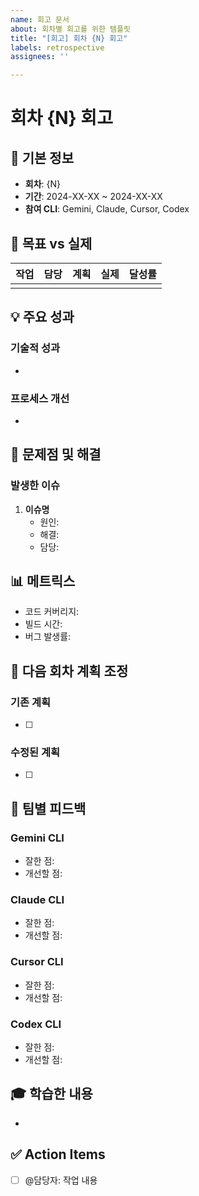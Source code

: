 ```yaml
---
name: 회고 문서
about: 회차별 회고를 위한 템플릿
title: "[회고] 회차 {N} 회고"
labels: retrospective
assignees: ''

---
```


# 회차 {N} 회고

## 📅 기본 정보
- **회차**: {N}
- **기간**: 2024-XX-XX ~ 2024-XX-XX
- **참여 CLI**: Gemini, Claude, Cursor, Codex

## 🎯 목표 vs 실제
| 작업 | 담당 | 계획 | 실제 | 달성률 |
|------|------|------|------|--------|
| | | | | |

## 💡 주요 성과
### 기술적 성과
- 

### 프로세스 개선
- 

## 🚧 문제점 및 해결
### 발생한 이슈
1. **이슈명**
   - 원인: 
   - 해결: 
   - 담당: 

## 📊 메트릭스
- 코드 커버리지: 
- 빌드 시간: 
- 버그 발생률: 

## 🔮 다음 회차 계획 조정
### 기존 계획
- [ ] 

### 수정된 계획
- [ ] 

## 💬 팀별 피드백
### Gemini CLI
- 잘한 점: 
- 개선할 점: 

### Claude CLI
- 잘한 점: 
- 개선할 점: 

### Cursor CLI
- 잘한 점: 
- 개선할 점: 

### Codex CLI
- 잘한 점: 
- 개선할 점: 

## 🎓 학습한 내용
- 

## ✅ Action Items
- [ ] @담당자: 작업 내용
